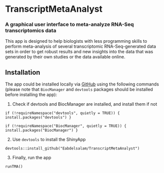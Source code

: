 # TranscriptMetaAnalyst

### A graphical user interface to meta-analyze RNA-Seq transcriptomics data

This app is designed to help biologists with less programming skills to perform meta-analysis of several transcriptomic RNA-Seq-generated data sets in order to get robust results and new insights into the data that was generated by their own studies or the data available online.

## Installation

The app could be installed locally via [GitHub](https://github.com/Eabdelsalam/TransciptMetaAnalyst) using the following commands (please note that `BiocManager` and `devtools` packages should be installed before installing the app):


1. Check if devtools and BiocManager are installed, and install them if not


`if (!requireNamespace("devtools", quietly = TRUE)) {
  install.packages("devtools")
}`


`if (!requireNamespace("BiocManager", quietly = TRUE)) {
  install.packages("BiocManager")
}`


2. Use `devtools` to install the ShinyApp


`devtools::install_github("Eabdelsalam/TranscriptMetaAnalyst")`


3. Finally, run the app


`runTMA()`